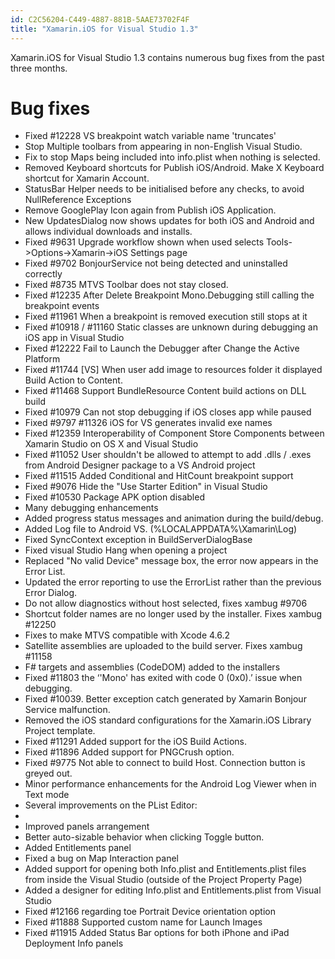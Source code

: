 ```yaml
---
id: C2C56204-C449-4887-881B-5AAE73702F4F
title: "Xamarin.iOS for Visual Studio 1.3"
---
```


Xamarin.iOS for Visual Studio 1.3 contains numerous bug fixes from the past three months.

# Bug fixes

-  Fixed #12228 VS breakpoint watch variable name 'truncates'
-  Stop Multiple toolbars from appearing in non-English Visual Studio.
-  Fix to stop Maps being included into info.plist when nothing is selected.
-  Removed Keyboard shortcuts for Publish iOS/Android. Make X Keyboard shortcut for Xamarin Account.
-  StatusBar Helper needs to be initialised before any checks, to avoid NullReference Exceptions
-  Remove GooglePlay Icon again from Publish iOS Application.
-  New UpdatesDialog now shows updates for both iOS and Android and allows individual downloads and installs.
-  Fixed #9631 Upgrade workflow shown when used selects Tools->Options->Xamarin->iOS Settings page 
-  Fixed #9702 BonjourService not being detected and uninstalled correctly
-  Fixed #8735 MTVS Toolbar does not stay closed.
-  Fixed #12235 After Delete Breakpoint Mono.Debugging still calling the breakpoint events
-  Fixed #11961 When a breakpoint is removed execution still stops at it
-  Fixed #10918 / #11160 Static classes are unknown during debugging an iOS app in Visual Studio
-  Fixed #12222 Fail to Launch the Debugger after Change the Active Platform
-  Fixed #11744 [VS] When user add image to resources folder it displayed Build Action to Content.
-  Fixed #11468 Support BundleResource Content build actions on DLL build
-  Fixed #10979 Can not stop debugging if iOS closes app while paused
-  Fixed #9797 #11326 iOS for VS generates invalid exe names
-  Fixed #12359 Interoperability of Component Store Components between Xamarin Studio on OS X and Visual Studio
-  Fixed #11052 User shouldn't be allowed to attempt to add .dlls / .exes from Android Designer package to a VS Android project
-  Fixed #11515 Added Conditional and HitCount breakpoint support
-  Fixed #9076 Hide the "Use Starter Edition" in Visual Studio
-  Fixed #10530 Package APK option disabled
-  Many debugging enhancements
-  Added progress status messages and animation during the build/debug.
-  Added Log file to Android VS. (%LOCALAPPDATA%\Xamarin\Log\)
-  Fixed SyncContext exception in BuildServerDialogBase
-  Fixed visual Studio Hang when opening a project
-  Replaced "No valid Device" message box, the error now appears in the Error List.
-  Updated the error reporting to use the ErrorList rather than the previous Error Dialog.
-  Do not allow diagnostics without host selected, fixes xambug #9706
-  Shortcut folder names are no longer used by the installer. Fixes xambug #12250
-  Fixes to make MTVS compatible with Xcode 4.6.2
-  Satellite assemblies are uploaded to the build server. Fixes xambug #11158
-  F# targets and assemblies (CodeDOM) added to the installers
-  Fixed #11803 the ‘'Mono' has exited with code 0 (0x0).’ issue when debugging.
-  Fixed #10039. Better exception catch generated by Xamarin Bonjour Service malfunction.
-  Removed the iOS standard configurations for the Xamarin.iOS Library Project template.
-  Fixed #11291 Added support for the iOS Build Actions.
-  Fixed #11896 Added support for PNGCrush option.
-  Fixed #9775 Not able to connect to build Host. Connection button is greyed out.
-  Minor performance enhancements for the Android Log Viewer when in Text mode
-  Several improvements on the PList Editor:
-           
-  Improved panels arrangement
-  Better auto-sizable behavior when clicking Toggle button. 
-  Added Entitlements panel
-  Fixed a bug on Map Interaction panel
-  Added support for opening both Info.plist and Entitlements.plist files from inside the Visual Studio (outside of the Project Property Page)
-  Added a designer for editing Info.plist and Entitlements.plist from Visual Studio
-  Fixed #12166 regarding toe Portrait Device orientation option 
-  Fixed #11888 Supported custom name for Launch Images
-  Fixed #11915 Added Status Bar options for both iPhone and iPad Deployment Info panels
